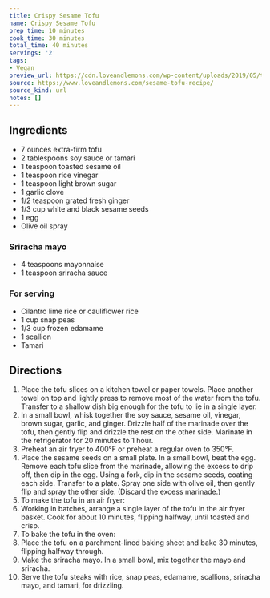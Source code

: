 ```yaml
---
title: Crispy Sesame Tofu
name: Crispy Sesame Tofu
prep_time: 10 minutes
cook_time: 30 minutes
total_time: 40 minutes
servings: '2'
tags:
- Vegan
preview_url: https://cdn.loveandlemons.com/wp-content/uploads/2019/05/tofu-recipe-150x150.jpg
source: https://www.loveandlemons.com/sesame-tofu-recipe/
source_kind: url
notes: []
---
```


## Ingredients
- 7 ounces extra-firm tofu
- 2 tablespoons soy sauce or tamari
- 1 teaspoon toasted sesame oil
- 1 teaspoon rice vinegar
- 1 teaspoon light brown sugar
- 1  garlic clove
- 1/2 teaspoon grated fresh ginger
- 1/3 cup white and black sesame seeds
- 1  egg
- Olive oil spray

### Sriracha mayo
- 4 teaspoons mayonnaise
- 1 teaspoon sriracha sauce

### For serving
- Cilantro lime rice or cauliflower rice
- 1 cup snap peas
- 1/3 cup frozen edamame
- 1  scallion
- Tamari


## Directions
1. Place the tofu slices on a kitchen towel or paper towels. Place another towel on top and lightly press to remove most of the water from the tofu. Transfer to a shallow dish big enough for the tofu to lie in a single layer.
2. In a small bowl, whisk together the soy sauce, sesame oil, vinegar, brown sugar, garlic, and ginger. Drizzle half of the marinade over the tofu, then gently flip and drizzle the rest on the other side. Marinate in the refrigerator for 20 minutes to 1 hour.
3. Preheat an air fryer to 400°F or preheat a regular oven to 350°F.
4. Place the sesame seeds on a small plate. In a small bowl, beat the egg. Remove each tofu slice from the marinade, allowing the excess to drip off, then dip in the egg. Using a fork, dip in the sesame seeds, coating each side. Transfer to a plate. Spray one side with olive oil, then gently flip and spray the other side. (Discard the excess marinade.)
5. To make the tofu in an air fryer:
6. Working in batches, arrange a single layer of the tofu in the air fryer basket. Cook for about 10 minutes, flipping halfway, until toasted and crisp.
7. To bake the tofu in the oven:
8. Place the tofu on a parchment-lined baking sheet and bake 30 minutes, flipping halfway through.
9. Make the sriracha mayo. In a small bowl, mix together the mayo and sriracha.
10. Serve the tofu steaks with rice, snap peas, edamame, scallions, sriracha mayo, and tamari, for drizzling.
